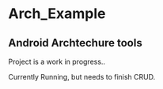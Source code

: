 # Arch_Example

## Android Archtechure tools  

Project is a work in progress..  
  
Currently Running, but needs to finish CRUD.
